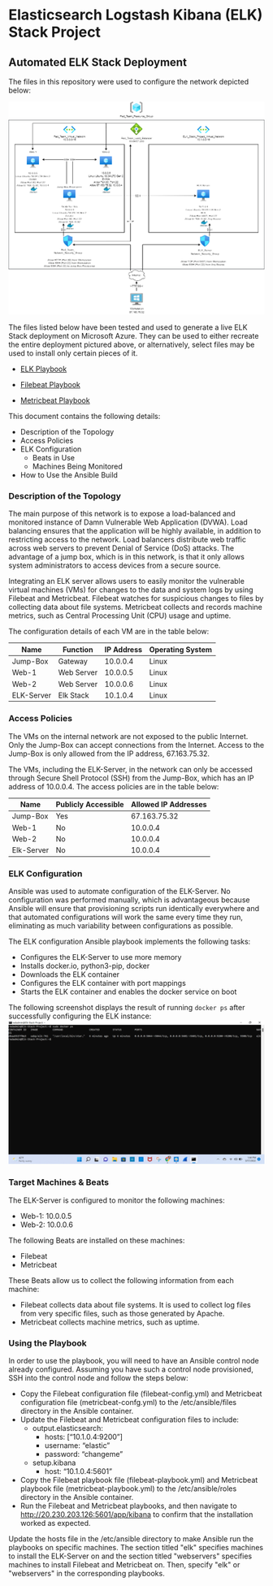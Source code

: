# Elasticsearch Logstash Kibana (ELK) Stack Project

## Automated ELK Stack Deployment

The files in this repository were used to configure the network depicted below:

![Network Diagram](Images/Network_Diagram.png)

The files listed below have been tested and used to generate a live ELK Stack deployment on Microsoft Azure. They can be used to either recreate the entire deployment pictured above, or alternatively, select files may be used to install only certain pieces of it.

- [ELK Playbook](Ansible/install-elk.yml)

- [Filebeat Playbook](Ansible/filebeat-playbook.yml)
 
- [Metricbeat Playbook](/Ansible/metricbeat-playbook.yml)

This document contains the following details:
- Description of the Topology
- Access Policies
- ELK Configuration
  - Beats in Use
  - Machines Being Monitored
- How to Use the Ansible Build

### Description of the Topology

The main purpose of this network is to expose a load-balanced and monitored instance of Damn Vulnerable Web Application (DVWA). Load balancing ensures that the application will be highly available, in addition to restricting access to the network. Load balancers distribute web traffic across web servers to prevent Denial of Service (DoS) attacks. The advantage of a jump box, which is in this network, is that it only allows system administrators to access devices from a secure source.

Integrating an ELK server allows users to easily monitor the vulnerable virtual machines (VMs) for changes to the data and system logs by using Filebeat and Metricbeat. Filebeat watches for suspicious changes to files by collecting data about file systems. Metricbeat collects and records machine metrics, such as Central Processing Unit (CPU) usage and uptime.

The configuration details of each VM are in the table below:

| Name       | Function   | IP Address | Operating System |
|------------|------------|------------|------------------|
| Jump-Box   | Gateway    | 10.0.0.4   | Linux            |
| Web-1      | Web Server | 10.0.0.5   | Linux            |
| Web-2      | Web Server | 10.0.0.6   | Linux            |
| ELK-Server | Elk Stack  | 10.1.0.4   | Linux            |

### Access Policies

The VMs on the internal network are not exposed to the public Internet. Only the Jump-Box can accept connections from the Internet. Access to the Jump-Box is only allowed from the IP address, 67.163.75.32.

The VMs, including the ELK-Server, in the network can only be accessed through Secure Shell Protocol (SSH) from the Jump-Box, which has an IP address of 10.0.0.4. The access policies are in the table below:

| Name       | Publicly Accessible | Allowed IP Addresses |
|------------|---------------------|----------------------|
| Jump-Box   | Yes                 | 67.163.75.32         |
| Web-1      | No                  | 10.0.0.4             |
| Web-2      | No                  | 10.0.0.4             |
| Elk-Server | No                  | 10.0.0.4             |

### ELK Configuration

Ansible was used to automate configuration of the ELK-Server. No configuration was performed manually, which is advantageous because Ansible will ensure that provisioning scripts run identically everywhere and that automated configurations will work the same every time they run, eliminating as much variability between configurations as possible.

The ELK configuration Ansible playbook implements the following tasks:

- Configures the ELK-Server to use more memory
- Installs docker.io, python3-pip, docker
- Downloads the ELK container
- Configures the ELK container with port mappings
- Starts the ELK container and enables the docker service on boot

The following screenshot displays the result of running `docker ps` after successfully configuring the ELK instance:
![docker ps](Images/docker_ps.png)

### Target Machines & Beats

The ELK-Server is configured to monitor the following machines:
- Web-1: 10.0.0.5
- Web-2: 10.0.0.6

The following Beats are installed on these machines:
- Filebeat
- Metricbeat

These Beats allow us to collect the following information from each machine:

- Filebeat collects data about file systems. It is used to collect log files from very specific files, such as those generated by Apache.
- Metricbeat collects machine metrics, such as uptime.

### Using the Playbook

In order to use the playbook, you will need to have an Ansible control node already configured. Assuming you have such a control node provisioned, SSH into the control node and follow the steps below:

- Copy the Filebeat configuration file (filebeat-config.yml) and Metricbeat configuration file (metricbeat-confg.yml) to the /etc/ansible/files directory in the Ansible container.
- Update the Filebeat and Metricbeat configuration files to include:
  - output.elasticsearch:
    - hosts: [“10.1.0.4:9200”]
    - username: “elastic”
    - password: “changeme”
  - setup.kibana
    - host: “10.1.0.4:5601”
- Copy the Filebeat playbook file (filebeat-playbook.yml) and Metricbeat playbook file (metricbeat-playbook.yml) to the /etc/ansible/roles directory in the Ansible container.
- Run the Filebeat and Metricbeat playbooks, and then navigate to http://20.230.203.126:5601/app/kibana to confirm that the installation worked as expected.

Update the hosts file in the /etc/ansible directory to make Ansible run the playbooks on specific machines. The section titled "elk" specifies machines to install the ELK-Server on and the section titled "webservers" specifies machines to install Filebeat and Metricbeat on. Then, specify "elk" or "webservers" in the corresponding playbooks.
